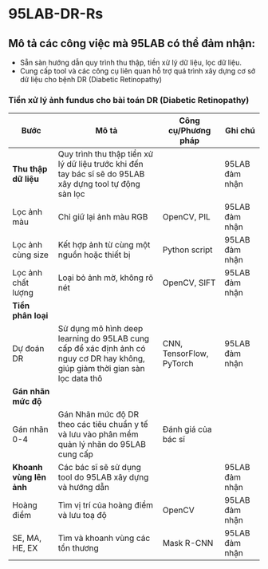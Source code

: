 # 95LAB-DR-Rs
## Mô tả các công việc mà 95LAB có thể đảm nhận: 
  - Sẵn sàn hướng dẫn quy trình thu thập, tiền xử lý dữ liệu, lọc dữ liệu.
  - Cung cấp tool và các công cụ liên quan hỗ trợ quá trình xây dựng cơ sở dữ liệu cho bệnh DR (Diabetic Retinopathy)

### Tiền xử lý ảnh fundus cho bài toán DR (Diabetic Retinopathy)

| Bước                  | Mô tả                                                                 | Công cụ/Phương pháp          | Ghi chú     |
|-----------------------|-----------------------------------------------------------------------|------------------------------|-------------|
| **Thu thập dữ liệu**  | Quy trình thu thập tiền xử lý dữ liệu trước khi đến tay bác sĩ sẽ do 95LAB xây dựng tool tự động sàn lọc              |                              | 95LAB đảm nhận       |
| Lọc ảnh màu           | Chỉ giữ lại ảnh màu RGB                                               | OpenCV, PIL                  | 95LAB đảm nhận       |
| Lọc ảnh cùng size     | Kết hợp ảnh từ cùng một nguồn hoặc thiết bị                            | Python script                | 95LAB đảm nhận       |
| Lọc ảnh chất lượng    | Loại bỏ ảnh mờ, không rõ nét                                           | OpenCV, SIFT                 | 95LAB đảm nhận       |
| **Tiền phân loại**     |                                                                       |                              |             |
| Dự đoán DR             | Sử dụng mô hình deep learning do 95LAB cung cấp để xác định ảnh có nguy cơ DR hay không, giúp giảm thời gian sàn lọc data thô  | CNN, TensorFlow, PyTorch     | 95LAB đảm nhận       |
| **Gán nhãn mức độ**   |                                                                        |                              |             |
| Gán nhãn 0-4          | Gán Nhãn mức độ DR theo các tiêu chuẩn y tế và lưu vào phân mềm quản lý nhãn do 95LAB cung cấp        | Đánh giá của bác sĩ          |             |
| **Khoanh vùng lên ảnh**| Các bác sĩ sẽ sử dụng tool do 95LAB xây dựng và hướng dẫn             |                              | 95LAB đảm nhận       |
| Hoàng điểm            | Tìm vị trí của hoàng điểm và lưu toạ độ                                | OpenCV                       | 95LAB đảm nhận       |
| SE, MA, HE, EX        | Tìm và khoanh vùng các tổn thương                                      | Mask R-CNN                   | 95LAB đảm nhận       |
